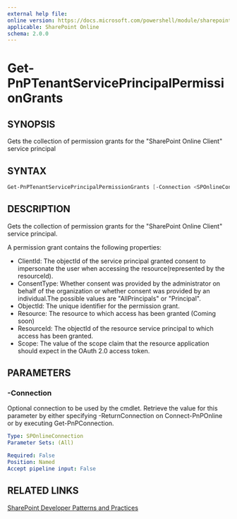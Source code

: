```yaml
---
external help file:
online version: https://docs.microsoft.com/powershell/module/sharepoint-pnp/get-pnptenantserviceprincipalpermissiongrants
applicable: SharePoint Online
schema: 2.0.0
---
```

# Get-PnPTenantServicePrincipalPermissionGrants

## SYNOPSIS
Gets the collection of permission grants for the "SharePoint Online Client" service principal

## SYNTAX 

```powershell
Get-PnPTenantServicePrincipalPermissionGrants [-Connection <SPOnlineConnection>]
```

## DESCRIPTION
Gets the collection of permission grants for the "SharePoint Online Client" service principal.

A permission grant contains the following properties:

* ClientId: The objectId of the service principal granted consent to impersonate the user when accessing the resource(represented by the resourceId).
* ConsentType: Whether consent was provided by the administrator on behalf of the organization or whether consent was provided by an individual.The possible values are "AllPrincipals" or "Principal".
* ObjectId: The unique identifier for the permission grant.
* Resource: The resource to which access has been granted (Coming soon)
* ResourceId: The objectId of the resource service principal to which access has been granted.
* Scope: The value of the scope claim that the resource application should expect in the OAuth 2.0 access token.


## PARAMETERS

### -Connection
Optional connection to be used by the cmdlet. Retrieve the value for this parameter by either specifying -ReturnConnection on Connect-PnPOnline or by executing Get-PnPConnection.

```yaml
Type: SPOnlineConnection
Parameter Sets: (All)

Required: False
Position: Named
Accept pipeline input: False
```

## RELATED LINKS

[SharePoint Developer Patterns and Practices](https://aka.ms/sppnp)